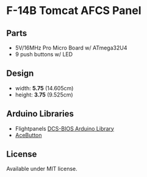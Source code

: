 # F-14B Tomcat AFCS Panel

## Parts

* 5V/16MHz Pro Micro Board w/ ATmega32U4
* 9 push buttons w/ LED

## Design

* width: **5.75** (14.605cm)
* height: **3.75** (9.525cm)

## Arduino Libraries

* Flightpanels [DCS-BIOS Arduino Library](https://github.com/DCSFlightpanels/dcs-bios-arduino-library)
* [AceButton](https://github.com/bxparks/AceButton)

## License

Available under MIT license.
